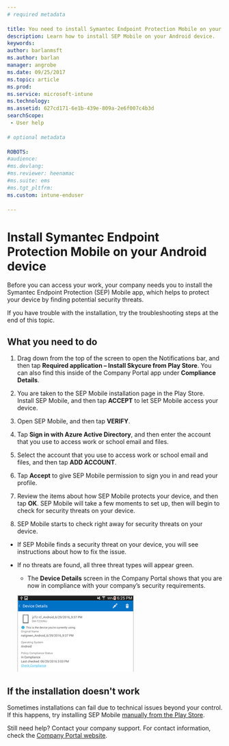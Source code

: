 ```yaml
---
# required metadata

title: You need to install Symantec Endpoint Protection Mobile on your Android device | Microsoft Docs
description: Learn how to install SEP Mobile on your Android device.
keywords:
author: barlanmsft
ms.author: barlan
manager: angrobe
ms.date: 09/25/2017
ms.topic: article
ms.prod:
ms.service: microsoft-intune
ms.technology:
ms.assetid: 627cd171-6e1b-439e-809a-2e6f007c4b3d
searchScope:
 - User help

# optional metadata

ROBOTS:  
#audience:
#ms.devlang:
#ms.reviewer: heenamac
#ms.suite: ems
#ms.tgt_pltfrm:
ms.custom: intune-enduser

---
```


# Install Symantec Endpoint Protection Mobile on your Android device

Before you can access your work, your company needs you to install the Symantec Endpoint Protection (SEP) Mobile app, which helps to protect your device by finding potential security threats.

If you have trouble with the installation, try the troubleshooting steps at the end of this topic.

## What you need to do

1. Drag down from the top of the screen to open the Notifications bar, and then tap **Required application – Install Skycure from Play Store**. You can also find this inside of the Company Portal app under __Compliance Details__.

2. You are taken to the SEP Mobile installation page in the Play Store. Install SEP Mobile, and then tap **ACCEPT** to let SEP Mobile access your device.

3. Open SEP Mobile, and then tap **VERIFY**.

4. Tap **Sign in with Azure Active Directory**, and then enter the account that you use to access work or school email and files.

5. Select the account that you use to access work or school email and files, and then tap **ADD ACCOUNT**.

6. Tap **Accept** to give SEP Mobile permission to sign you in and read your profile.

7. Review the items about how SEP Mobile protects your device, and then tap **OK**. SEP Mobile will take a few moments to set up, then will begin to check for security threats on your device.

8. SEP Mobile starts to check right away for security threats on your device.

  * If SEP Mobile finds a security threat on your device, you will see instructions about how to fix the issue.

  * If no threats are found, all three threat types will appear green.

	* The **Device Details** screen in the Company Portal shows that you are now in compliance with your company’s security requirements.

	![Your device is now in compliance with policies](./media/mtd-device-now-compliant-android.png)

## If the installation doesn't work

Sometimes installations can fail due to technical issues beyond your control. If this happens, try installing SEP Mobile [manually from the Play Store](https://play.google.com/store/apps/details?id=com.skycure.skycure).

Still need help? Contact your company support. For contact information, check the [Company Portal website](https://portal.manage.microsoft.com#HelpDeskDialog).
